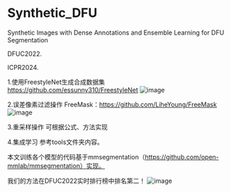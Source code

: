 # Synthetic_DFU
Synthetic Images with Dense Annotations and Ensemble Learning for DFU Segmentation

DFUC2022.

ICPR2024.

1.使用FreestyleNet生成合成数据集
https://github.com/essunny310/FreestyleNet
![image](https://github.com/user-attachments/assets/e3bb14eb-7e4c-48e9-b901-9c86aef701ab)

2.误差像素过滤操作
FreeMask：https://github.com/LiheYoung/FreeMask
![image](https://github.com/user-attachments/assets/b179b1cd-efd8-46a8-805f-c2a24b36fe11)

3.重采样操作
可根据公式、方法实现

4.集成学习
参考tools文件夹内容。

本文训练各个模型的代码基于mmsegmentation（https://github.com/open-mmlab/mmsegmentation）实现。


我们的方法在DFUC2022实时排行榜中排名第二！
![image](https://github.com/user-attachments/assets/16746617-c4d7-4d50-b418-4086c3e93398)

